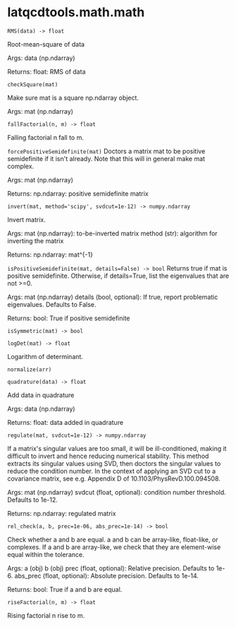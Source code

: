 latqcdtools.math.math
=============

`RMS(data) -> float`

Root-mean-square of data

Args:
    data (np.ndarray)

Returns:
    float: RMS of data 

`checkSquare(mat)`

Make sure mat is a square np.ndarray object. 

Args:
    mat (np.ndarray)

`fallFactorial(n, m) -> float`

Falling factorial n fall to m. 

`forcePositiveSemidefinite(mat)`
Doctors a matrix mat to be positive semidefinite if it isn't already. Note
that this will in general make mat complex. 

Args:
    mat (np.ndarray)

Returns:
    np.ndarray: positive semidefinite matrix 

`invert(mat, method='scipy', svdcut=1e-12) -> numpy.ndarray`

Invert matrix.

Args:
    mat (np.ndarray): to-be-inverted matrix 
    method (str): algorithm for inverting the matrix
    
Returns:
    np.ndarray: mat^{-1} 

`isPositiveSemidefinite(mat, details=False) -> bool`
Returns true if mat is positive semidefinite. Otherwise, if details=True,
list the eigenvalues that are not >=0.

Args:
    mat (np.ndarray)
    details (bool, optional): If true, report problematic eigenvalues. Defaults to False.

Returns:
    bool: True if positive semidefinite 

`isSymmetric(mat) -> bool`


`logDet(mat) -> float`

Logarithm of determinant. 

`normalize(arr)`


`quadrature(data) -> float`

Add data in quadrature

Args:
    data (np.ndarray)

Returns:
    float: data added in quadrature 

`regulate(mat, svdcut=1e-12) -> numpy.ndarray`

If a matrix's singular values are too small, it will be ill-conditioned,
making it difficult to invert and hence reducing numerical stability. This method
extracts its singular values using SVD, then doctors the singular values to reduce
the condition number. In the context of applying an SVD cut to a covariance 
matrix, see e.g. Appendix D of 10.1103/PhysRevD.100.094508.

Args:
    mat (np.ndarray)
    svdcut (float, optional): condition number threshold. Defaults to 1e-12.

Returns:
    np.ndarray: regulated matrix 

`rel_check(a, b, prec=1e-06, abs_prec=1e-14) -> bool`

Check whether a and b are equal. a and b can be array-like, float-like, or complexes. If a
and b are array-like, we check that they are element-wise equal within the tolerance. 

Args:
    a (obj)
    b (obj)
    prec (float, optional): Relative precision. Defaults to 1e-6.
    abs_prec (float, optional): Absolute precision. Defaults to 1e-14.

Returns:
    bool: True if a and b are equal. 

`riseFactorial(n, m) -> float`

Rising factorial n rise to m. 

